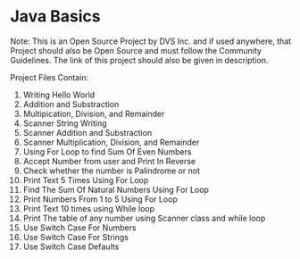 # Java Basics

Note: This is an Open Source Project by DVS Inc. and if used anywhere, that Project should also be Open Source and must follow the Community Guidelines. The link of this project should also be given in description.

Project Files Contain:

1. Writing Hello World
2. Addition and Substraction
3. Multipication, Division, and Remainder
4. Scanner String Writing
5. Scanner Addition and Substraction
6. Scanner Multiplication, Division, and Remainder
7. Using For Loop to find Sum Of Even Numbers
8. Accept Number from user and Print In Reverse
9. Check whether the number is Palindrome or not
10. Print Text 5 Times Using For Loop
11. Find The Sum Of Natural Numbers Using For Loop
12. Print Numbers From 1 to 5 Using For Loop
13. Print Text 10 times using While loop
14. Print The table of any number using Scanner class and while loop
15. Use Switch Case For Numbers
16. Use Switch Case For Strings
17. Use Switch Case Defaults
